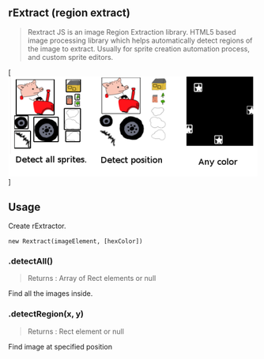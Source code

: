 ## rExtract (region extract)

> Rextract JS is an image Region Extraction library. HTML5 based image processing library which helps automatically detect regions of the image to extract.
> Usually for sprite creation automation process, and custom sprite editors. 

[![](https://raw.githubusercontent.com/linuxenko/rextract.js/master/examples/screenshot.png)]

## Usage

Create rExtractor.

```
new Rextract(imageElement, [hexColor])
```

### .detectAll()
> Returns : Array of Rect elements or null

Find all the images inside.

### .detectRegion(x, y)
> Returns : Rect element or null

Find image at specified position
